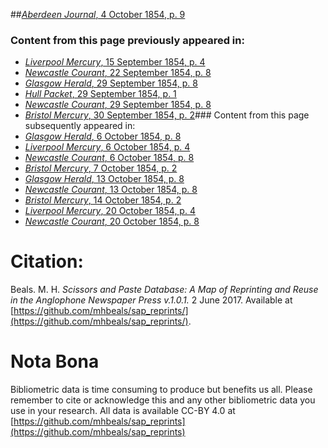 ##[*Aberdeen Journal*, 4 October 1854, p. 9](https://mhbeals.github.io/sap_html/Aberdeen-Journal/Aberdeen-Journal-4-October-1854-p-9)

### Content from this page previously appeared in:
+ [*Liverpool Mercury*, 15 September 1854, p. 4](https://mhbeals.github.io/sap_html/Liverpool-Mercury/Liverpool-Mercury-15-September-1854-p-4)
+ [*Newcastle Courant*, 22 September 1854, p. 8](https://mhbeals.github.io/sap_html/Newcastle-Courant/Newcastle-Courant-22-September-1854-p-8)
+ [*Glasgow Herald*, 29 September 1854, p. 8](https://mhbeals.github.io/sap_html/Glasgow-Herald/Glasgow-Herald-29-September-1854-p-8)
+ [*Hull Packet*, 29 September 1854, p. 1](https://mhbeals.github.io/sap_html/Hull-Packet/Hull-Packet-29-September-1854-p-1)
+ [*Newcastle Courant*, 29 September 1854, p. 8](https://mhbeals.github.io/sap_html/Newcastle-Courant/Newcastle-Courant-29-September-1854-p-8)
+ [*Bristol Mercury*, 30 September 1854, p. 2](https://mhbeals.github.io/sap_html/Bristol-Mercury/Bristol-Mercury-30-September-1854-p-2)### Content from this page subsequently appeared in:
+ [*Glasgow Herald*, 6 October 1854, p. 8](https://mhbeals.github.io/sap_html/Glasgow-Herald/Glasgow-Herald-6-October-1854-p-8)
+ [*Liverpool Mercury*, 6 October 1854, p. 4](https://mhbeals.github.io/sap_html/Liverpool-Mercury/Liverpool-Mercury-6-October-1854-p-4)
+ [*Newcastle Courant*, 6 October 1854, p. 8](https://mhbeals.github.io/sap_html/Newcastle-Courant/Newcastle-Courant-6-October-1854-p-8)
+ [*Bristol Mercury*, 7 October 1854, p. 2](https://mhbeals.github.io/sap_html/Bristol-Mercury/Bristol-Mercury-7-October-1854-p-2)
+ [*Glasgow Herald*, 13 October 1854, p. 8](https://mhbeals.github.io/sap_html/Glasgow-Herald/Glasgow-Herald-13-October-1854-p-8)
+ [*Newcastle Courant*, 13 October 1854, p. 8](https://mhbeals.github.io/sap_html/Newcastle-Courant/Newcastle-Courant-13-October-1854-p-8)
+ [*Bristol Mercury*, 14 October 1854, p. 2](https://mhbeals.github.io/sap_html/Bristol-Mercury/Bristol-Mercury-14-October-1854-p-2)
+ [*Liverpool Mercury*, 20 October 1854, p. 4](https://mhbeals.github.io/sap_html/Liverpool-Mercury/Liverpool-Mercury-20-October-1854-p-4)
+ [*Newcastle Courant*, 20 October 1854, p. 8](https://mhbeals.github.io/sap_html/Newcastle-Courant/Newcastle-Courant-20-October-1854-p-8)
                    
# Citation: 

Beals. M. H. *Scissors and Paste Database: A Map of Reprinting and Reuse in the Anglophone Newspaper Press v.1.0.1.* 2 June 2017. Available at [https://github.com/mhbeals/sap_reprints/](https://github.com/mhbeals/sap_reprints/). 
                    
# Nota Bona

Bibliometric data is time consuming to produce but benefits us all. Please remember to cite or acknowledge this and any other bibliometric data you use in your research. All data is available CC-BY 4.0 at [https://github.com/mhbeals/sap_reprints](https://github.com/mhbeals/sap_reprints)